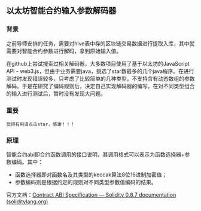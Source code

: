 

## 以太坊智能合约输入参数解码器

### 背景
之前导师安排的任务，需要对hive表中存的区块链交易数据进行提取入库，其中就需要对智能合约参数进行解码，拿到原始输入值。
    
在github上尝试搜索过相关解码器，大多数项目使用了基于以太坊的JavaScript API - web3.js，但由于业务需要java，挑选了star数最多的几个java程序。在进行测试时发现错误较多，只考虑了比较简单的几种类型，不支持含有动态数组的参数解码。于是在研究了编码规则后，决定自己实现解码器的编写，在对不同类型组合的输入进行测试后，暂时没有发现大问题。

### 重要
    觉得有用请点击star，感谢！！！

### 原理

智能合约abi即合约函数调用的接口说明，其调用格式可以表示为函数选择器+参数编码。其中：
+ 函数选择器即对函数名及其类型的keccak算法8位16进制加密值；
+ 参数编码则是根据约定的规则对不同类型参数值编码的结果。

官方文档：[Contract ABI Specification — Solidity 0.8.7 documentation (soliditylang.org)](https://docs.soliditylang.org/en/v0.8.7/abi-spec.html)
